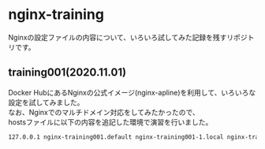 # nginx-training
Nginxの設定ファイルの内容について、いろいろ試してみた記録を残すリポジトリです。

## training001(2020.11.01) 
Docker HubにあるNginxの公式イメージ(nginx-apline)を利用して、いろいろな設定を試してみました。  
なお、Nginxでのマルチドメイン対応をしてみたかったので、  
hostsファイルに以下の内容を追記した環境で演習を行いました。  
~~~bash
127.0.0.1 nginx-training001.default nginx-training001-1.local nginx-training001-2.local nginx-training001-3.local
~~~

